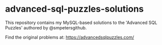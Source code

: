 # advanced-sql-puzzles-solutions
This repository contains my MySQL-based solutions to the 'Advanced SQL Puzzles' authored by @smpetersgithub.

Find the original problems at: https://advancedsqlpuzzles.com/
